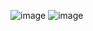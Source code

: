 ![image](https://github.com/user-attachments/assets/747088c5-4437-4531-816a-11c1eb85d001)
![image](https://github.com/user-attachments/assets/616ab154-e436-4b56-8955-a95748a9c57b)
